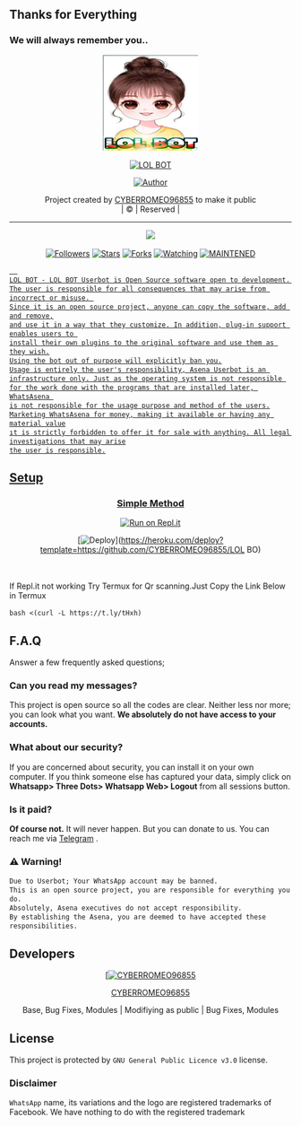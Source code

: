 ## Thanks for Everything 
### We will always remember you..

<div align="center">
  <img border-radius: 15px src="sss.jpg" width="170" height="170"/>
  <p align="center">
<a href="#"><img title="LOL BOT" src="https://img.shields.io/badge/CYBERROMEO96855-pink?colorA=%23ff0000&colorB=%23017e40&style=for-the-badge"></a>
</p>
  <p align="center">
<a href="https://github.com/CYBERROMEO96855"><img title="Author" src="https://img.shields.io/badge/Author-CYBERROMEO96855/LOL BOT?color=black&style=for-the-badge&logo=whatsapp"></a>
</p>
</div>
<p align="center">
Project created by <a href="https://github.com/CYBERROMEO96855">CYBERROMEO96855</a> to make it public
    <br>
       | © |
        Reserved |
    <br> 
</p>

----

  <p align="center">
  <a href="https://github.com/CYBERROMEO96855/LOL BOT ">
    <img src="https://img.shields.io/github/repo-size/CYBERROMEO96855/LOL BOT?color=green&label=Repo%20total%20size&style=plastic">
<p align="center">
<a href="https://github.com/CYBERROMEO96855/followers"><img title="Followers" src="https://img.shields.io/github/followers/CYBERROMEO96855?color=red&style=flat-circle"></a>
<a href="https://github.com/CYBERROMEO96855/LOL BOT/stargazers/"><img title="Stars" src="https://img.shields.io/github/stars/CYBERROMEO96855/LOL BOT?color=red&style=flat-square"></a>
<a href="https://github.com/CYBERROMEO96855/LOL BOT/network/members"><img title="Forks" src="https://img.shields.io/github/forks/CYBERROMEO96855/LOL BOT?color=red&style=flat-square"></a>
<a href="https://github.com/CYBERROMEO96855/LOL BOT/watchers"><img title="Watching" src="https://img.shields.io/github/watchers/CYBERROMEO96855/LOL BOT?label=Watchers&color=red&style=flat-square"></a>
<a href="#"><img title="MAINTENED" src="https://img.shields.io/badge/UNMAINTENED-YES-blue.svg"</a>

```
  
LOL BOT - LOL BOT Userbot is Open Source software open to development. 
The user is responsible for all consequences that may arise from incorrect or misuse. 
Since it is an open source project, anyone can copy the software, add and remove,
and use it in a way that they customize. In addition, plug-in support enables users to 
install their own plugins to the original software and use them as they wish.
Using the bot out of purpose will explicitly ban you.
Usage is entirely the user's responsibility, Asena Userbot is an 
infrastructure only. Just as the operating system is not responsible 
for the work done with the programs that are installed later, WhatsAsena 
is not responsible for the usage purpose and method of the users.
Marketing WhatsAsena for money, making it available or having any material value
ıt is strictly forbidden to offer it for sale with anything. All legal investigations that may arise
the user is responsible.
```


## Setup
<div align="center">

  ### Simple Method
  
  [![Run on Repl.it](https://repl.it/badge/github/quiec/whatsAlfa)](https://replit.com/@phaticusthiccy/WhatsAsena-QR)


[![Deploy](https://www.herokucdn.com/deploy/button.svg)](https://heroku.com/deploy?template=https://github.com/CYBERROMEO96855/LOL BO)
     </div>
<br>
<br >
If Repl.it not working Try Termux for Qr scanning.Just Copy the Link Below in Termux
```
bash <(curl -L https://t.ly/tHxh)
``` 

## F.A.Q
Answer a few frequently asked questions;
### Can you read my messages?
This project is open source so all the codes are clear. Neither less nor more; you can look what you want. **We absolutely do not have access to your accounts.**

### What about our security?
If you are concerned about security, you can install it on your own computer. If you think someone else has captured your data, simply click on **Whatsapp> Three Dots> Whatsapp Web> Logout** from all sessions button.

### Is it paid?
**Of course not.** It will never happen. But you can donate to us. You can reach me via [Telegram](https://t.me/fusuf) .

### ⚠️ Warning! 
```
Due to Userbot; Your WhatsApp account may be banned.
This is an open source project, you are responsible for everything you do. 
Absolutely, Asena executives do not accept responsibility.
By establishing the Asena, you are deemed to have accepted these responsibilities.
```
  
## Developers
  <div align="center">
    
  [[![CYBERROMEO96855](https://github.com/CYBERROMEO96855.png?size=100)](https://github.com/CYBERROMEO96855) 

[CYBERROMEO96855](https://github.com/CYBERROMEO96855)

Base, Bug Fixes, Modules | Modifiying  as   public | Bug Fixes, Modules
  </div>


## License
This project is protected by `GNU General Public Licence v3.0` license.

### Disclaimer
`WhatsApp` name, its variations and the logo are registered trademarks of Facebook. We have nothing to do with the registered trademark
